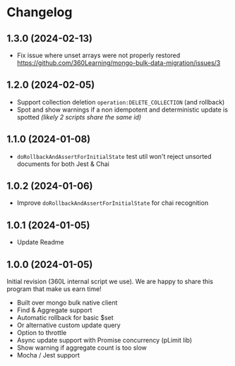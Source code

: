 # Changelog

## 1.3.0 (2024-02-13)

- Fix issue where unset arrays were not properly restored https://github.com/360Learning/mongo-bulk-data-migration/issues/3

## 1.2.0 (2024-02-05)

- Support collection deletion `operation:DELETE_COLLECTION` (and rollback)
- Spot and show warnings if a non idempotent and deterministic update is spotted _(likely 2 scripts share the same id)_

## 1.1.0 (2024-01-08)

- `doRollbackAndAssertForInitialState` test util won't reject unsorted documents for both Jest & Chai

## 1.0.2 (2024-01-06)

- Improve `doRollbackAndAssertForInitialState` for chai recognition

## 1.0.1 (2024-01-05)

- Update Readme

## 1.0.0 (2024-01-05)

Initial revision (360L internal script we use).
We are happy to share this program that make us earn time!

- Built over mongo bulk native client
- Find & Aggregate support
- Automatic rollback for basic $set
- Or alternative custom update query
- Option to throttle
- Async update support with Promise concurrency (pLimit lib)
- Show warning if aggregate count is too slow
- Mocha / Jest support
